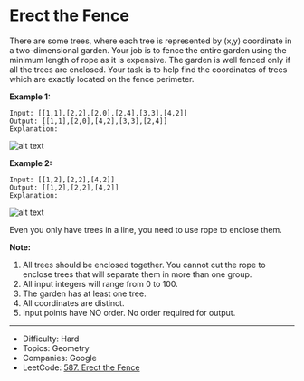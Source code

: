 # Erect the Fence

There are some trees, where each tree is represented by (x,y) coordinate in a two-dimensional garden. Your job is to fence the entire garden using the minimum length of rope as it is expensive. The garden is well fenced only if all the trees are enclosed. Your task is to help find the coordinates of trees which are exactly located on the fence perimeter.

**Example 1:**
```
Input: [[1,1],[2,2],[2,0],[2,4],[3,3],[4,2]]
Output: [[1,1],[2,0],[4,2],[3,3],[2,4]]
Explanation:
```
![alt text](erect_the_fence_1.png)

**Example 2:**
```
Input: [[1,2],[2,2],[4,2]]
Output: [[1,2],[2,2],[4,2]]
Explanation:
```
![alt text](erect_the_fence_2.png)

Even you only have trees in a line, you need to use rope to enclose them. 

**Note:**

1. All trees should be enclosed together. You cannot cut the rope to enclose trees that will separate them in more than one group.
2. All input integers will range from 0 to 100.
3. The garden has at least one tree.
4. All coordinates are distinct.
5. Input points have NO order. No order required for output.

---

* Difficulty: Hard
* Topics: Geometry
* Companies: Google
* LeetCode: [587. Erect the Fence](https://leetcode.com/problems/erect-the-fence/description/)
